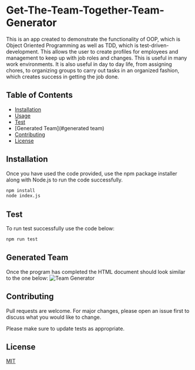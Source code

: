 # Get-The-Team-Together-Team-Generator
This is an app created to demonstrate the functionality of OOP, which is Object Oriented Programming as well as TDD, which is test-driven-development. This allows the user to create profiles for employees and management to keep up with job roles and changes. This is useful in many work environments. It is also useful in day to day life, from assigning chores, to organizing groups to carry out tasks in an organized fashion, which creates success in getting the job done.
## Table of Contents

* [Installation](#installation)
* [Usage](#usage)
* [Test](#test)
* [Generated Team](#generated team)
* [Contributing](#contributing)
* [License](#license)

## Installation

Once you have used the code provided, use the npm package installer along with Node.js to run the code successfully. 

```bash
npm install
node index.js
```

## Test
To run test successfully use the code below:
```bash
npm run test
```
## Generated Team
Once the program has completed the HTML document should look similar to the one below:
![Team Generator](./Assets/team-generator.png)

## Contributing
Pull requests are welcome. For major changes, please open an issue first to discuss what you would like to change.

Please make sure to update tests as appropriate.

## License
[MIT](https://choosealicense.com/licenses/mit/)
